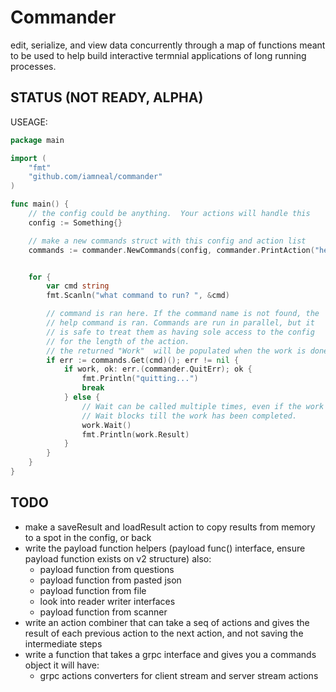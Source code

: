 # Commander

edit, serialize, and view data concurrently through a map of functions meant to be used 
to help build interactive termnial applications of long running processes.

## STATUS (NOT READY, ALPHA)


USEAGE:


```go
package main

import (
    "fmt"
    "github.com/iamneal/commander"
)

func main() {
    // the config could be anything.  Your actions will handle this 
    config := Something{}

    // make a new commands struct with this config and action list
    commands := commander.NewCommands(config, commander.PrintAction("hello", "HELLO WORLD"))


    for {
        var cmd string
        fmt.Scanln("what command to run? ", &cmd)

        // command is ran here. If the command name is not found, the 
        // help command is ran. Commands are run in parallel, but it 
        // is safe to treat them as having sole access to the config
        // for the length of the action. 
        // the returned "Work"  will be populated when the work is done.
        if err := commands.Get(cmd)(); err != nil {
            if work, ok: err.(commander.QuitErr); ok {
                fmt.Println("quitting...")
                break
            } else {
                // Wait can be called multiple times, even if the work has been done.
                // Wait blocks till the work has been completed.
                work.Wait()
                fmt.Println(work.Result)
            }
        }
    }
}
```

## TODO
- make a saveResult and loadResult action to copy results from memory to a spot in the config, or back
- write the payload function helpers (payload func() interface, ensure payload function exists on v2 structure)
    also:
    - payload function from questions
    - payload function from pasted json
    - payload function from file
    - look into reader writer interfaces
    - payload function from scanner
- write an action combiner that can take a seq of actions and gives the result of each previous action
    to the next action, and not saving the intermediate steps
- write a function that takes a grpc interface and gives you a commands object
    it will have:
    - grpc actions converters for client stream and server stream actions
